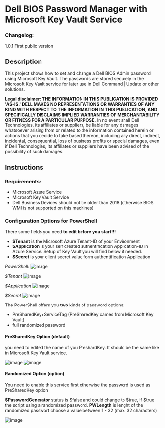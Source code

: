 # Dell BIOS Password Manager with Microsoft Key Vault Service

### Changelog:
1.0.1  First public version

## Description 

This project shows how to set and change a Dell BIOS Admin password using Microsoft Key Vault. The passwords are stored securely in the Microsoft Key Vault service for later use in Dell Command | Update or other solutions.



**Legal disclaimer: THE INFORMATION IN THIS PUBLICATION IS PROVIDED 'AS-IS.' DELL MAKES NO REPRESENTATIONS OR WARRANTIES OF ANY KIND WITH RESPECT TO THE INFORMATION IN THIS PUBLICATION, AND SPECIFICALLY DISCLAIMS IMPLIED WARRANTIES OF MERCHANTABILITY OR FITNESS FOR A PARTICULAR PURPOSE.** In no event shall Dell Technologies, its affiliates or suppliers, be liable for any damages whatsoever arising from or related to the information contained herein or actions that you decide to take based thereon, including any direct, indirect, incidental, consequential, loss of business profits or special damages, even if Dell Technologies, its affiliates or suppliers have been advised of the possibility of such damages.

## Instructions

### Requirements:
- Microsoft Azure Service
- Microsoft Key Vault Service
- Dell Business Devices should not be older than 2018 (otherwise BIOS WMI is not supported on this machines)

### Configuration Options for PowerShell

There some fields you need **to edit before you start!!!**

- **$Tenant** is the Microsoft Azure Tenant-ID of your Environment
- **$Application** is your self created authentification Application-ID in Azure Service. Setup of Key Vault you will find below if needed.
- **$Secret** is your client secret value form authentification Application

*PowerShell:*
![image](https://user-images.githubusercontent.com/99394991/194841985-82b59f0b-ffba-42bc-b323-2fed473e7a08.png)


*$Tenant*
![image](https://user-images.githubusercontent.com/99394991/194842703-d7be07d5-ef69-4408-aa33-51fc21484c24.png)

*$Application*
![image](https://user-images.githubusercontent.com/99394991/194842507-ba792d34-c2a3-4b98-bdd2-051e487861c7.png)

*$Secret*
![image](https://user-images.githubusercontent.com/99394991/194842244-09f06945-5077-4d78-ae40-29b52b36a751.png)

The PowerShell offers you **two** kinds of password options:
- PreSharedKey+ServiceTag (PreSharedKey cames from Microsoft Key Vault)
- full randomized password

#### PreSharedKey Option (default)

you need to edited the name of you PreshardKey. It should be the same like in Microsoft Key Vault service.

![image](https://user-images.githubusercontent.com/99394991/194842056-158f82c1-867d-48a7-b1e1-ea4aca42f3fe.png)
![image](https://user-images.githubusercontent.com/99394991/194842075-c8b58f95-3e11-44d7-b5c9-1ede5ecbeb54.png)


#### Randomized Option (option)

You need to enable this service first otherwise the password is used as PreSharedKey option

**$PasswordGenerator** status is $false and could change to $true, if $true the script using a randomized password.
**PWLength** is lenght of the randomized passwort choose a value between 1 - 32 (max. 32 characters)

![image](https://user-images.githubusercontent.com/99394991/194842166-e140fca3-f459-4370-ad4f-ded975c0db8f.png)


